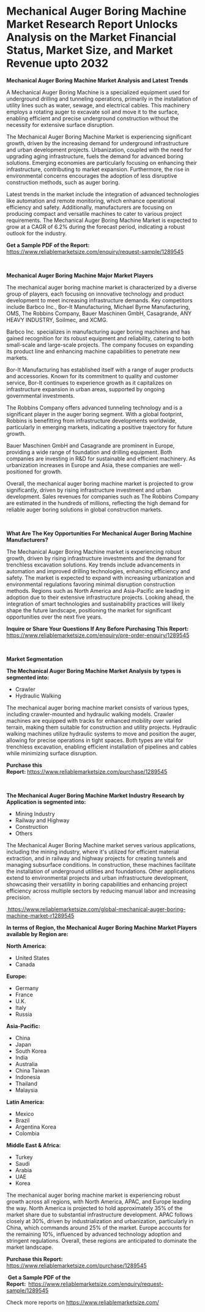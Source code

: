 <p><h1>Mechanical Auger Boring Machine Market Research Report Unlocks Analysis on the Market Financial Status, Market Size, and Market Revenue upto 2032</h1></p><p><strong>Mechanical Auger Boring Machine Market Analysis and Latest Trends</strong></p>
<p><p>A Mechanical Auger Boring Machine is a specialized equipment used for underground drilling and tunneling operations, primarily in the installation of utility lines such as water, sewage, and electrical cables. This machinery employs a rotating auger to excavate soil and move it to the surface, enabling efficient and precise underground construction without the necessity for extensive surface disruption. </p><p>The Mechanical Auger Boring Machine Market is experiencing significant growth, driven by the increasing demand for underground infrastructure and urban development projects. Urbanization, coupled with the need for upgrading aging infrastructure, fuels the demand for advanced boring solutions. Emerging economies are particularly focusing on enhancing their infrastructure, contributing to market expansion. Furthermore, the rise in environmental concerns encourages the adoption of less disruptive construction methods, such as auger boring.</p><p>Latest trends in the market include the integration of advanced technologies like automation and remote monitoring, which enhance operational efficiency and safety. Additionally, manufacturers are focusing on producing compact and versatile machines to cater to various project requirements. The Mechanical Auger Boring Machine Market is expected to grow at a CAGR of 6.2% during the forecast period, indicating a robust outlook for the industry.</p></p>
<p><strong>Get a Sample PDF of the Report:&nbsp;</strong> <a href="https://www.reliablemarketsize.com/enquiry/request-sample/1289545?utm_campaign=2462&utm_medium=2&utm_source=Github&utm_content=ia&utm_term=29032025&utm_id=mechanical-auger-boring-machine">https://www.reliablemarketsize.com/enquiry/request-sample/1289545</a></p>
<p>&nbsp;</p>
<p><strong>Mechanical Auger Boring Machine Major Market Players</strong></p>
<p><p>The mechanical auger boring machine market is characterized by a diverse group of players, each focusing on innovative technology and product development to meet increasing infrastructure demands. Key competitors include Barbco Inc., Bor-It Manufacturing, Michael Byrne Manufacturing, OMS, The Robbins Company, Bauer Maschinen GmbH, Casagrande, ANY HEAVY INDUSTRY, Soilmec, and XCMG.</p><p>Barbco Inc. specializes in manufacturing auger boring machines and has gained recognition for its robust equipment and reliability, catering to both small-scale and large-scale projects. The company focuses on expanding its product line and enhancing machine capabilities to penetrate new markets.</p><p>Bor-It Manufacturing has established itself with a range of auger products and accessories. Known for its commitment to quality and customer service, Bor-It continues to experience growth as it capitalizes on infrastructure expansion in urban areas, supported by ongoing governmental investments.</p><p>The Robbins Company offers advanced tunneling technology and is a significant player in the auger boring segment. With a global footprint, Robbins is benefitting from infrastructure developments worldwide, particularly in emerging markets, indicating a positive trajectory for future growth.</p><p>Bauer Maschinen GmbH and Casagrande are prominent in Europe, providing a wide range of foundation and drilling equipment. Both companies are investing in R&D for sustainable and efficient machinery. As urbanization increases in Europe and Asia, these companies are well-positioned for growth.</p><p>Overall, the mechanical auger boring machine market is projected to grow significantly, driven by rising infrastructure investment and urban development. Sales revenues for companies such as The Robbins Company are estimated in the hundreds of millions, reflecting the high demand for reliable auger boring solutions in global construction markets.</p></p>
<p>&nbsp;</p>
<p><strong>What Are The Key Opportunities For Mechanical Auger Boring Machine Manufacturers?</strong></p>
<p><p>The Mechanical Auger Boring Machine market is experiencing robust growth, driven by rising infrastructure investments and the demand for trenchless excavation solutions. Key trends include advancements in automation and improved drilling technologies, enhancing efficiency and safety. The market is expected to expand with increasing urbanization and environmental regulations favoring minimal disruption construction methods. Regions such as North America and Asia-Pacific are leading in adoption due to their extensive infrastructure projects. Looking ahead, the integration of smart technologies and sustainability practices will likely shape the future landscape, positioning the market for significant opportunities over the next five years.</p></p>
<p><strong>Inquire or Share Your Questions If Any Before Purchasing This Report:</strong> <a href="https://www.reliablemarketsize.com/enquiry/pre-order-enquiry/1289545?utm_campaign=2462&utm_medium=2&utm_source=Github&utm_content=ia&utm_term=29032025&utm_id=mechanical-auger-boring-machine">https://www.reliablemarketsize.com/enquiry/pre-order-enquiry/1289545</a></p>
<p>&nbsp;</p>
<p><strong>Market Segmentation</strong></p>
<p><strong>The Mechanical Auger Boring Machine Market Analysis by types is segmented into:</strong></p>
<p><ul><li>Crawler</li><li>Hydraulic Walking</li></ul></p>
<p><p>The mechanical auger boring machine market consists of various types, including crawler-mounted and hydraulic walking models. Crawler machines are equipped with tracks for enhanced mobility over varied terrain, making them suitable for construction and utility projects. Hydraulic walking machines utilize hydraulic systems to move and position the auger, allowing for precise operations in tight spaces. Both types are vital for trenchless excavation, enabling efficient installation of pipelines and cables while minimizing surface disruption.</p></p>
<p><strong>Purchase this Report:&nbsp;</strong><a href="https://www.reliablemarketsize.com/purchase/1289545?utm_campaign=2462&utm_medium=2&utm_source=Github&utm_content=ia&utm_term=29032025&utm_id=mechanical-auger-boring-machine">https://www.reliablemarketsize.com/purchase/1289545</a></p>
<p>&nbsp;</p>
<p><strong>The Mechanical Auger Boring Machine Market Industry Research by Application is segmented into:</strong></p>
<p><ul><li>Mining Industry</li><li>Railway and Highway</li><li>Construction</li><li>Others</li></ul></p>
<p><p>The Mechanical Auger Boring Machine market serves various applications, including the mining industry, where it's utilized for efficient material extraction, and in railway and highway projects for creating tunnels and managing subsurface conditions. In construction, these machines facilitate the installation of underground utilities and foundations. Other applications extend to environmental projects and urban infrastructure development, showcasing their versatility in boring capabilities and enhancing project efficiency across multiple sectors by reducing manual labor and increasing precision.</p></p>
<p><a href="https://www.reliablemarketsize.com/global-mechanical-auger-boring-machine-market-r1289545?utm_campaign=2462&utm_medium=2&utm_source=Github&utm_content=ia&utm_term=29032025&utm_id=mechanical-auger-boring-machine">&nbsp;https://www.reliablemarketsize.com/global-mechanical-auger-boring-machine-market-r1289545</a></p>
<p><strong>In terms of Region, the Mechanical Auger Boring Machine Market Players available by Region are:</strong></p>
<p>
    <p> <strong> North America: </strong>
        <ul>
            <li>United States</li>
            <li>Canada</li>
        </ul>
        </p> 
    <p> <strong> Europe: </strong>
        <ul>
            <li>Germany</li>
            <li>France</li>
            <li>U.K.</li>
            <li>Italy</li>
            <li>Russia</li>
        </ul>
        </p> 
    <p> <strong> Asia-Pacific: </strong>
        <ul>
            <li>China</li>
            <li>Japan</li>
            <li>South Korea</li>
            <li>India</li>
            <li>Australia</li>
            <li>China Taiwan</li>
            <li>Indonesia</li>
            <li>Thailand</li>
            <li>Malaysia</li>
        </ul>
        </p> 
    <p> <strong> Latin America: </strong>
        <ul>
            <li>Mexico</li>
            <li>Brazil</li>
            <li>Argentina Korea</li>
            <li>Colombia</li>
        </ul>
        </p> 
    <p> <strong> Middle East & Africa: </strong>
        <ul>
            <li>Turkey</li>
            <li>Saudi</li>
            <li>Arabia</li>
            <li>UAE</li>
            <li>Korea</li>
        </ul>
    </p>
    </p>
<p><p>The mechanical auger boring machine market is experiencing robust growth across all regions, with North America, APAC, and Europe leading the way. North America is projected to hold approximately 35% of the market share due to substantial infrastructure development. APAC follows closely at 30%, driven by industrialization and urbanization, particularly in China, which commands around 25% of the market. Europe accounts for the remaining 10%, influenced by advanced technology adoption and stringent regulations. Overall, these regions are anticipated to dominate the market landscape.</p></p>
<p><strong>Purchase this Report: </strong><a href="https://www.reliablemarketsize.com/purchase/1289545?utm_campaign=2462&utm_medium=2&utm_source=Github&utm_content=ia&utm_term=29032025&utm_id=mechanical-auger-boring-machine">https://www.reliablemarketsize.com/purchase/1289545</a></p>
<p>&nbsp;<strong>Get a Sample PDF of the Report:&nbsp;&nbsp;</strong><a href="https://www.reliablemarketsize.com/enquiry/request-sample/1289545?utm_campaign=2462&utm_medium=2&utm_source=Github&utm_content=ia&utm_term=29032025&utm_id=mechanical-auger-boring-machine">https://www.reliablemarketsize.com/enquiry/request-sample/1289545</a></p>
<p><strong></strong></p>
<p>Check more reports on <a href="https://www.reliablemarketsize.com/?utm_campaign=2462&utm_medium=2&utm_source=Github&utm_content=ia&utm_term=29032025&utm_id=mechanical-auger-boring-machine">https://www.reliablemarketsize.com/</a></p>